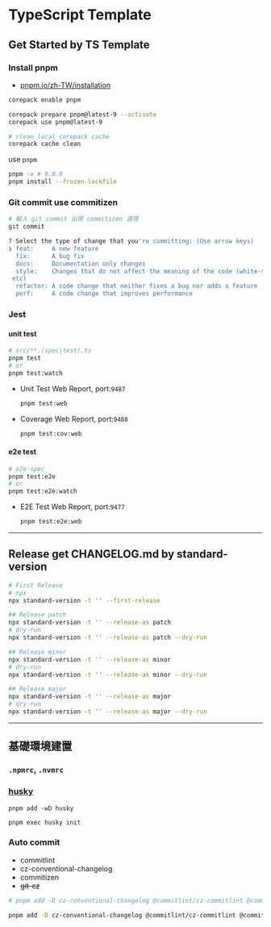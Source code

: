 TypeScript Template
===

## Get Started by TS Template

### Install pnpm

- [pnpm.io/zh-TW/installation](https://pnpm.io/zh-TW/installation)

``` sh
corepack enable pnpm

corepack prepare pnpm@latest-9 --activate
corepack use pnpm@latest-9

# clean local corepack cache
corepack cache clean
```

use `pnpm`
```sh
pnpm -v # 9.0.0
pnpm install --frozen-lockfile
```

### Git commit use commitizen

```sh
# 輸入 git commit 出現 commitizen 選項
git commit

? Select the type of change that you're committing: (Use arrow keys)
❯ feat:     A new feature 
  fix:      A bug fix 
  docs:     Documentation only changes 
  style:    Changes that do not affect the meaning of the code (white-space, formatting, missing semi-colons,
 etc) 
  refactor: A code change that neither fixes a bug nor adds a feature 
  perf:     A code change that improves performance 

```

### Jest

#### unit test

```sh
# src/**.(spec|test).ts
pnpm test
# or
pnpm test:watch 
```

- Unit Test Web Report, port:`9487`
  ```sh
  pnpm test:web
  ```
- Coverage Web Report, port:`9488`
  ```sh
  pnpm test:cov:web
  ```

#### e2e test

```sh
# e2e-spec
pnpm test:e2e
# or
pnpm test:e2e:watch
```

- E2E Test Web Report, port:`9477`
  ```sh
  pnpm test:e2e:web
  ```

---

## Release get CHANGELOG\.md by standard-version

```sh
# First Release
# npx
npx standard-version -t '' --first-release

## Release patch
npx standard-version -t '' --release-as patch
# dry-run
npx standard-version -t '' --release-as patch --dry-run

## Release minor
npx standard-version -t '' --release-as minor
# dry-run
npx standard-version -t '' --release-as minor --dry-run

## Release major
npx standard-version -t '' --release-as major
# dry-run
npx standard-version -t '' --release-as major --dry-run
```

---

## 基礎環境建置

### `.npmrc`, `.nvmrc`

### [husky](https://typicode.github.io/husky/get-started.html)

```
pnpm add -wD husky

pnpm exec husky init
```

### Auto commit

- commitlint
- cz-conventional-changelog
- commitizen
- ~~git-cz~~

```sh
# pnpm add -D cz-conventional-changelog @commitlint/cz-commitlint @commitlint/config-conventional git-cz @commitlint/cli commitizen

pnpm add -D cz-conventional-changelog @commitlint/cz-commitlint @commitlint/config-conventional @commitlint/cli commitizen
```